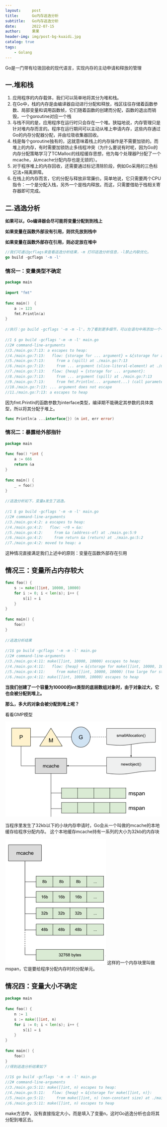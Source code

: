 ```yaml
---
layout:     post
title:      Go内存逃逸分析
subtitle:   Go内存逃逸分析
date:       2022-07-15
author:     果果
header-img: img/post-bg-kuaidi.jpg
catalog: true
tags:
    - Golang
---
```


Go是一门带有垃圾回收的现代语言，实现内存的主动申请和释放的管理


## 一.堆和栈

1. 应用程序的内存载体，我们可以简单地将其分为堆和栈。
2. 在Go中，栈的内存是由编译器自动进行分配和释放，栈区往往存储着函数参数、局部变量和调用函数帧，它们随着函数的创建而分配，函数的退出而销毁，一个goroutine对应一个栈
3. 与栈不同的是，应用程序在运行时只会存在一个堆。狭隘地说，内存管理只是针对堆内存而言的。程序在运行期间可以主动从堆上申请内存，这些内存通过Go的内存分配器分配，并由垃圾收集器回收。
4. 栈是每个goroutine独有的，这就意味着栈上的内存操作是不需要加锁的。而堆上的内存，有时需要加锁防止多线程冲突（为什么要说有时呢，因为Go的内存分配策略学习了TCMalloc的线程缓存思想，他为每个处理器P分配了一个mcache，从mcache分配内存也是无锁的）。
5. 对于程序堆上的内存回收，还需要通过标记清除阶段，例如Go采用的三色标记法+隔离屏障。
6. 在栈上的内存而言，它的分配与释放非常廉价。简单地说，它只需要两个CPU指令：一个是分配入栈，另外一个是栈内释放。而这，只需要借助于栈相关寄存器即可完成。

## 二.逃逸分析

**如果可以，Go编译器会尽可能将变量分配到到栈上**

**如果变量在函数外部没有引用，则优先放到栈中**

**如果变量在函数外部存在引用，则必定放在堆中**

```go
//我们可通过gcflags来查看逃逸分析结果，-m 打印逃逸分析信息，-l禁止内联优化。
go build -gcflags '-m -l'
```


### 情况一：变量类型不确定

```go
package main

import "fmt"

func main()  {
    a := 123
	fmt.Println(a)
}

//执行：go build -gcflags '-m -m -l'。为了看到更多细节，可以在语句中再添加一个-m参数

//1 $ go build -gcflags '-m -m -l' main.go
//2# command-line-arguments
//3./main.go:7:13: a escapes to heap:
//4./main.go:7:13:   flow: {storage for ... argument} = &{storage for a}:
//5./main.go:7:13:     from a (spill) at ./main.go:7:13
//6./main.go:7:13:     from ... argument (slice-literal-element) at ./main.go:7:13
//7./main.go:7:13:   flow: {heap} = {storage for ... argument}:
//8./main.go:7:13:     from ... argument (spill) at ./main.go:7:13
//9./main.go:7:13:     from fmt.Println(... argument...) (call parameter) at ./main.go:7:13
//10./main.go:7:13: ... argument does not escape
//11./main.go:7:13: a escapes to heap
```
因为fmt.Println的函数参数为interface类型，编译期不能确定其参数的具体类型，所以将其分配于堆上。

```go
func Println(a ...interface{}) (n int, err error)
```

### 情况二：暴露给外部指针

```go
package main

func foo() *int {
    a := 666
    return &a
}

func main() {
    _ = foo()
}

//逃逸分析如下，变量a发生了逃逸。

//1 $ go build -gcflags '-m -m -l' main.go
//2# command-line-arguments
//3./main.go:4:2: a escapes to heap:
//4./main.go:4:2:   flow: ~r0 = &a:
//5./main.go:4:2:     from &a (address-of) at ./main.go:5:9
//6./main.go:4:2:     from return &a (return) at ./main.go:5:2
//7./main.go:4:2: moved to heap: a
```

这种情况直接满足我们上述中的原则：变量在函数外部存在引用


## 情况三：变量所占内存较大

```go
func foo() {
    s := make([]int, 10000, 10000)
    for i := 0; i < len(s); i++ {
        s[i] = i
    }
}

func main() {
    foo()
}

//逃逸分析结果

//1$ go build -gcflags '-m -m -l' main.go
//2# command-line-arguments
//3./main.go:4:11: make([]int, 10000, 10000) escapes to heap:
//4./main.go:4:11:   flow: {heap} = &{storage for make([]int, 10000, 10000)}:
//5./main.go:4:11:     from make([]int, 10000, 10000) (too large for stack) at ./main.go:4:11
//6./main.go:4:11: make([]int, 10000, 10000) escapes to heap
```

**当我们创建了一个容量为10000的int类型的底层数组对象时，由于对象过大，它也会被分配到堆上。**

**那么，多大的对象会被分配到堆上呢？**

看看GMP模型

![a2](/img-post/202207/a2.png "a2")

当程序里发生了32kb以下的小块内存申请时，Go会从一个叫做的mcache的本地缓存给程序分配内存。
这个本地缓存mcache持有一系列的大小为32kb的内存块

![a1](/img-post/202207/a1.png "a1")
这样的一个内存块里叫做mspan，它是要给程序分配内存时的分配单元。


## 情况四：变量大小不确定

```go
package main

func foo() {
    n := 1
    s := make([]int, n)
    for i := 0; i < len(s); i++ {
        s[i] = i
    }
}

func main() {
    foo()
}
//得到逃逸分析结果如下

//1$ go build -gcflags '-m -m -l' main.go
//2# command-line-arguments
//3./main.go:5:11: make([]int, n) escapes to heap:
//4./main.go:5:11:   flow: {heap} = &{storage for make([]int, n)}:
//5./main.go:5:11:     from make([]int, n) (non-constant size) at ./main.go:5:11
//6./main.go:5:11: make([]int, n) escapes to heap
```

make方法中，没有直接指定大小，而是填入了变量n，这时Go逃逸分析也会将其分配到堆区去。